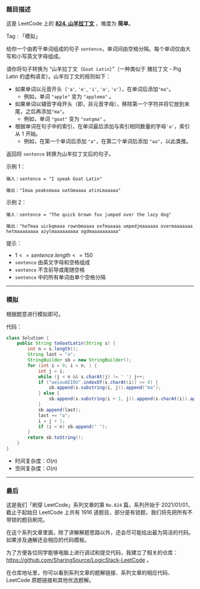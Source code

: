 ### 题目描述

这是 LeetCode 上的 **[824. 山羊拉丁文](https://leetcode-cn.com/problems/goat-latin/solution/by-ac_oier-t7hj/)** ，难度为 **简单**。

Tag : 「模拟」



给你一个由若干单词组成的句子 `sentence`，单词间由空格分隔。每个单词仅由大写和小写英文字母组成。

请你将句子转换为 “山羊拉丁文（`Goat Latin`）”（一种类似于 猪拉丁文 - Pig Latin 的虚构语言）。山羊拉丁文的规则如下：

* 如果单词以元音开头（`'a'`, `'e'`, `'i'`, `'o'`, `'u'`），在单词后添加`"ma"`。
	* 例如，单词 `"apple"` 变为 `"applema"` 。
* 如果单词以辅音字母开头（即，非元音字母），移除第一个字符并将它放到末尾，之后再添加`"ma"`。
	* 例如，单词 `"goat"` 变为 `"oatgma"` 。
* 根据单词在句子中的索引，在单词最后添加与索引相同数量的字母`'a'`，索引从 $1$ 开始。
	* 例如，在第一个单词后添加 `"a"`，在第二个单词后添加 `"aa"`，以此类推。

返回将 `sentence` 转换为山羊拉丁文后的句子。 

示例 1：
```
输入：sentence = "I speak Goat Latin"

输出："Imaa peaksmaaa oatGmaaaa atinLmaaaaa"
```
示例 2：
```
输入：sentence = "The quick brown fox jumped over the lazy dog"

输出："heTmaa uickqmaaa rownbmaaaa oxfmaaaaa umpedjmaaaaaa overmaaaaaaa hetmaaaaaaaa azylmaaaaaaaaa ogdmaaaaaaaaaa"
```

提示：
* $1 <= sentence.length <= 150$
* `sentence` 由英文字母和空格组成
* `sentence` 不含前导或尾随空格
* `sentence` 中的所有单词由单个空格分隔

---

### 模拟 

根据题意进行模拟即可。

代码：
```Java
class Solution {
    public String toGoatLatin(String s) {
        int n = s.length();
        String last = "a";
        StringBuilder sb = new StringBuilder();
        for (int i = 0; i < n; ) {
            int j = i;
            while (j < n && s.charAt(j) != ' ') j++;
            if ("aeiouAEIOU".indexOf(s.charAt(i)) >= 0) {
                sb.append(s.substring(i, j)).append("ma");
            } else {
                sb.append(s.substring(i + 1, j)).append(s.charAt(i)).append("ma");
            }
            sb.append(last);
            last += "a";
            i = j + 1;
            if (i < n) sb.append(" ");
        }
        return sb.toString();
    }
}
```
* 时间复杂度：$O(n)$
* 空间复杂度：$O(n)$

---

### 最后

这是我们「刷穿 LeetCode」系列文章的第 `No.824` 篇，系列开始于 2021/01/01，截止于起始日 LeetCode 上共有 1916 道题目，部分是有锁题，我们将先把所有不带锁的题目刷完。

在这个系列文章里面，除了讲解解题思路以外，还会尽可能给出最为简洁的代码。如果涉及通解还会相应的代码模板。

为了方便各位同学能够电脑上进行调试和提交代码，我建立了相关的仓库：https://github.com/SharingSource/LogicStack-LeetCode 。

在仓库地址里，你可以看到系列文章的题解链接、系列文章的相应代码、LeetCode 原题链接和其他优选题解。

